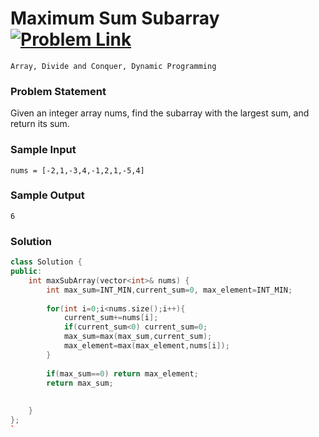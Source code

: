 # Maximum Sum Subarray[![Problem Link](https://img.shields.io/badge/-LeetCode-FFA116?style=for-the-badge&logo=LeetCode&logoColor=black)](https://leetcode.com/problems/maximum-subarray/)

```
Array, Divide and Conquer, Dynamic Programming
``` 
### Problem Statement 

Given an integer array nums, find the 
subarray
 with the largest sum, and return its sum.

### Sample Input
```
nums = [-2,1,-3,4,-1,2,1,-5,4]
```
### Sample Output
```
6
```

### Solution
```cpp
class Solution {
public:
    int maxSubArray(vector<int>& nums) {
        int max_sum=INT_MIN,current_sum=0, max_element=INT_MIN;
        
        for(int i=0;i<nums.size();i++){
            current_sum+=nums[i];
            if(current_sum<0) current_sum=0;
            max_sum=max(max_sum,current_sum);
            max_element=max(max_element,nums[i]);
        }
        
        if(max_sum==0) return max_element;
        return max_sum;
        
        
    }
};
`